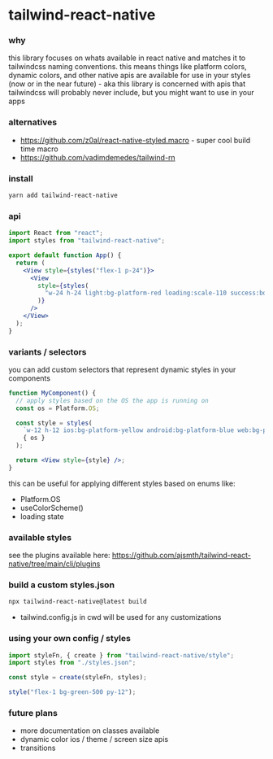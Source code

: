 # tailwind-react-native

### why

this library focuses on whats available in react native and matches it to tailwindcss naming conventions. this means things like platform colors, dynamic colors, and other native apis are available for use in your styles (now or in the near future) - aka this library is concerned with apis that tailwindcss will probably never include, but you might want to use in your apps

### alternatives

- https://github.com/z0al/react-native-styled.macro - super cool build time macro
- https://github.com/vadimdemedes/tailwind-rn

### install

```bash
yarn add tailwind-react-native
```

### api

```jsx
import React from "react";
import styles from "tailwind-react-native";

export default function App() {
  return (
    <View style={styles("flex-1 p-24")}>
      <View
        style={styles(
          "w-24 h-24 light:bg-platform-red loading:scale-110 success:border-2 ios:translate-y-12"
        )}
      />
    </View>
  );
}
```

### variants / selectors

you can add custom selectors that represent dynamic styles in your components

```jsx
function MyComponent() {
  // apply styles based on the OS the app is running on
  const os = Platform.OS;

  const style = styles(
    `w-12 h-12 ios:bg-platform-yellow android:bg-platform-blue web:bg-platform-red`,
    { os }
  );

  return <View style={style} />;
}
```

this can be useful for applying different styles based on enums like:

- Platform.OS
- useColorScheme()
- loading state

### available styles

see the plugins available here: https://github.com/ajsmth/tailwind-react-native/tree/main/cli/plugins

### build a custom styles.json

```bash
npx tailwind-react-native@latest build
```

- tailwind.config.js in cwd will be used for any customizations

### using your own config / styles

```jsx
import styleFn, { create } from "tailwind-react-native/style";
import styles from "./styles.json";

const style = create(styleFn, styles);

style("flex-1 bg-green-500 py-12");
```

### future plans

- more documentation on classes available
- dynamic color ios / theme / screen size apis
- transitions
